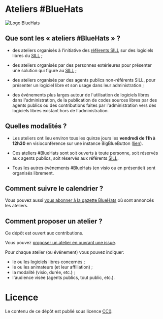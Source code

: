 Ateliers #BlueHats
======

![Logo BlueHats](https://www.numerique.gouv.fr/uploads/Visuel_article_Rejoignez%20la%20communaut%C3%A9%20Bluehats.jpg)

## Que sont les « ateliers #BlueHats » ?

- des ateliers organisés à l'initiative des [référents
  SILL](https://sill.etalab.gouv.fr/readme) sur des logiciels
  libres du [SILL](https://sill.etalab.gouv.fr/) ;

- des ateliers organisés par des personnes extérieures pour présenter
  une solution qui figure au [SILL](https://sill.etalab.gouv.fr/) ;

- des ateliers organisés par des agents publics non-référents SILL,
  pour présenter un logiciel libre et son usage dans leur
  administration ;

- des événements plus larges autour de l'utilisation de logiciels
  libres dans l'administration, de la publication de codes sources
  libres par des agents publics ou des contributions faites par
  l'administration vers des logiciels libres existant hors de
  l'administration.

## Quelles modalités ?

- Les ateliers ont lieu environ tous les quinze jours les **vendredi
  de 11h à 12h30** en visioconférence sur une instance BigBlueButton
  ([lien](https://webinaire.numerique.gouv.fr//meeting/signin/362/creator/369/hash/84c9902a44b481830388d5d69c808eb669da0a5b)).

- Ces ateliers #BlueHats sont soit ouverts à toute personne, soit
  réservés aux agents publics, soit réservés aux référents
  [SILL](https://sill.etalab.gouv.fr/).

- Tous les autres événements #BlueHats (en visio ou en présentiel)
  sont organisés librement.
  
## Comment suivre le calendrier ?

Vous pouvez aussi [vous abonner à la gazette
BlueHats](https://code.gouv.fr/newsletters/subscribe/bluehats@mail.etalab.studio)
où sont annoncés les ateliers.

## Comment proposer un atelier ?

Ce dépôt est ouvert aux contributions.

Vous pouvez [proposer un atelier en ouvrant une issue](https://github.com/blue-hats/ateliers/issues/new?assignees=bzg&labels=Proposition&template=proposition-atelier.md&title=Proposition+%3A+).

Pour chaque atelier (ou événement) vous pouvez indiquer:

- le ou les logiciels libres concernés ;
- le ou les animateurs (et leur affiliation) ;
- la modalité (visio, durée, etc.) ;
- l'audience visée (agents publics, tout public, etc.).

# Licence

Le contenu de ce dépôt est publié sous licence [CC0](LICENSE).
